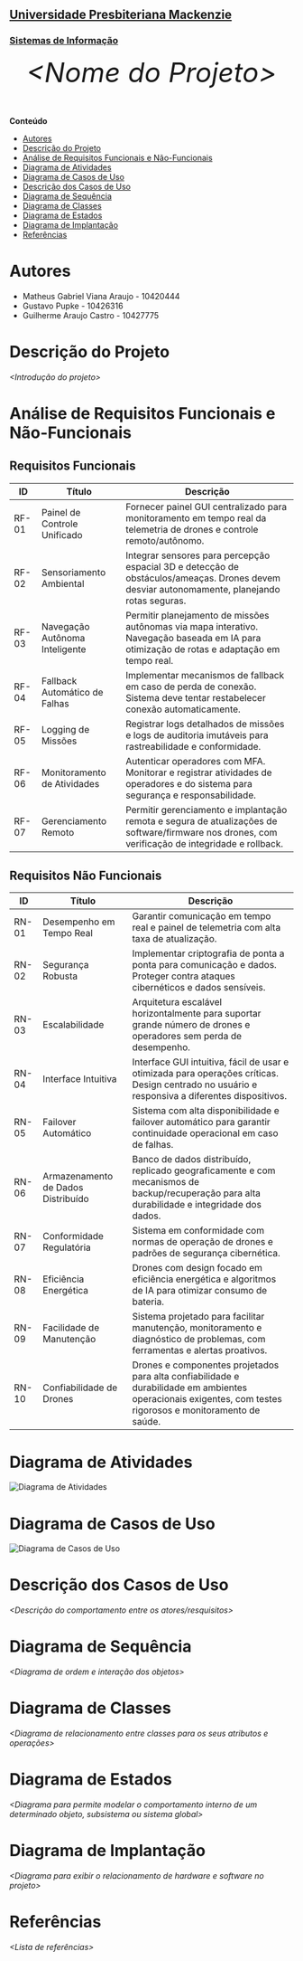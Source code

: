 <h2><a href= "https://www.mackenzie.br">Universidade Presbiteriana Mackenzie</a></h2>
<h3><a href= "https://www.mackenzie.br/graduacao/sao-paulo-higienopolis/sistemas-de-informacao">Sistemas de Informação</a></h3>


<font size="+12"><center>
*&lt;Nome do Projeto&gt;*
</center></font>

**Conteúdo**

- [Autores](#autores)
- [Descrição do Projeto](#descrição-do-projeto)
- [Análise de Requisitos Funcionais e Não-Funcionais](#análise-de-requisitos-funcionais-e-não-funcionais)
- [Diagrama de Atividades](#diagrama-de-atividades)
- [Diagrama de Casos de Uso](#diagrama-de-casos-de-uso)
- [Descrição dos Casos de Uso](#descrição-dos-casos-de-uso)
- [Diagrama de Sequência](#diagrama-de-sequência)
- [Diagrama de Classes](#diagrama-de-classes)
- [Diagrama de Estados](#diagrama-de-estados)
- [Diagrama de Implantação](#diagrama-de-implantação)
- [Referências](#referências)


# Autores
* Matheus Gabriel Viana Araujo - 10420444
* Gustavo Pupke - 10426316
* Guilherme Araujo Castro - 10427775

# Descrição do Projeto

*&lt;Introdução do projeto&gt;*

# Análise de Requisitos Funcionais e Não-Funcionais


## Requisitos Funcionais


| ID | Título | Descrição |
| -- | ------ | --------- |
| RF-01 | Painel de Controle Unificado | Fornecer painel GUI centralizado para monitoramento em tempo real da telemetria de drones e controle remoto/autônomo. |
| RF-02 | Sensoriamento Ambiental | Integrar sensores para percepção espacial 3D e detecção de obstáculos/ameaças. Drones devem desviar autonomamente, planejando rotas seguras. |
| RF-03 | Navegação Autônoma Inteligente | Permitir planejamento de missões autônomas via mapa interativo. Navegação baseada em IA para otimização de rotas e adaptação em tempo real. |
| RF-04 | Fallback Automático de Falhas | Implementar mecanismos de fallback em caso de perda de conexão. Sistema deve tentar restabelecer conexão automaticamente. |
| RF-05 | Logging de Missões | Registrar logs detalhados de missões e logs de auditoria imutáveis para rastreabilidade e conformidade. |
| RF-06 | Monitoramento de Atividades | Autenticar operadores com MFA. Monitorar e registrar atividades de operadores e do sistema para segurança e responsabilidade. |
| RF-07 | Gerenciamento Remoto | Permitir gerenciamento e implantação remota e segura de atualizações de software/firmware nos drones, com verificação de integridade e rollback. |


## Requisitos Não Funcionais

| ID | Título | Descrição |
| -- | ------ | --------- |
| RN-01 | Desempenho em Tempo Real | Garantir comunicação em tempo real e painel de telemetria com alta taxa de atualização. |
| RN-02 | Segurança Robusta | Implementar criptografia de ponta a ponta para comunicação e dados. Proteger contra ataques cibernéticos e dados sensíveis. |
| RN-03 | Escalabilidade | Arquitetura escalável horizontalmente para suportar grande número de drones e operadores sem perda de desempenho. |
| RN-04 | Interface Intuitiva | Interface GUI intuitiva, fácil de usar e otimizada para operações críticas. Design centrado no usuário e responsiva a diferentes dispositivos. |
| RN-05 | Failover Automático | Sistema com alta disponibilidade e failover automático para garantir continuidade operacional em caso de falhas. |
| RN-06 | Armazenamento de Dados Distribuído | Banco de dados distribuído, replicado geograficamente e com mecanismos de backup/recuperação para alta durabilidade e integridade dos dados. |
| RN-07 | Conformidade Regulatória | Sistema em conformidade com normas de operação de drones e padrões de segurança cibernética. |
| RN-08 | Eficiência Energética | Drones com design focado em eficiência energética e algoritmos de IA para otimizar consumo de bateria. |
| RN-09 | Facilidade de Manutenção | Sistema projetado para facilitar manutenção, monitoramento e diagnóstico de problemas, com ferramentas e alertas proativos. |
| RN-10 | Confiabilidade de Drones | Drones e componentes projetados para alta confiabilidade e durabilidade em ambientes operacionais exigentes, com testes rigorosos e monitoramento de saúde. |

# Diagrama de Atividades

![Diagrama de Atividades](./Diagrama_de_Atividades-fase2.drawio.png)

# Diagrama de Casos de Uso

![Diagrama de Casos de Uso](./fase3diagrama.drawio.png)

# Descrição dos Casos de Uso

*&lt;Descrição do comportamento entre os atores/resquisitos&gt;*

# Diagrama de Sequência

*&lt;Diagrama de ordem e interação dos objetos&gt;*

# Diagrama de Classes

*&lt;Diagrama de relacionamento entre classes para os seus atributos e operações&gt;*

# Diagrama de Estados

*&lt;Diagrama para permite modelar o comportamento interno de um determinado objeto, subsistema ou sistema global&gt;*

# Diagrama de Implantação

*&lt;Diagrama para exibir o relacionamento de hardware e software no projeto&gt;*

# Referências

*&lt;Lista de referências&gt;*
